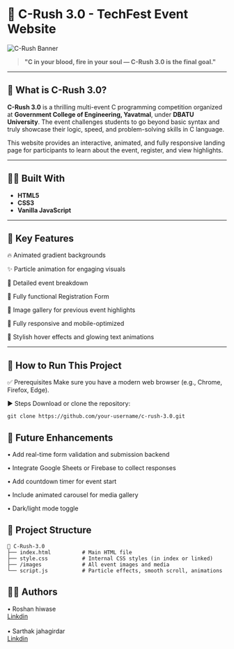 # 🚀 C-Rush 3.0 - TechFest Event Website

![C-Rush Banner](https://your-image-url-if-any.com/banner.jpg)

> **"C in your blood, fire in your soul — C-Rush 3.0 is the final goal."**

---

## 📌 What is C-Rush 3.0?

**C-Rush 3.0** is a thrilling multi-event C programming competition organized at **Government College of Engineering, Yavatmal**, under **DBATU University**. The event challenges students to go beyond basic syntax and truly showcase their logic, speed, and problem-solving skills in C language.

This website provides an interactive, animated, and fully responsive landing page for participants to learn about the event, register, and view highlights.

---

## 🧑‍💻 Built With

- **HTML5**
- **CSS3**
- **Vanilla JavaScript**

---
## 🚀 Key Features
🔥 Animated gradient backgrounds

✨ Particle animation for engaging visuals

🧠 Detailed event breakdown 

📝 Fully functional Registration Form

🎥 Image gallery for previous event highlights

📱 Fully responsive and mobile-optimized

🌈 Stylish hover effects and glowing text animations

---
## 🔧 How to Run This Project
✅ Prerequisites
Make sure you have a modern web browser (e.g., Chrome, Firefox, Edge).

▶️ Steps
Download or clone the repository:
```
git clone https://github.com/your-username/c-rush-3.0.git
```
## 🌱 Future Enhancements
 &bull; Add real-time form validation and submission backend

  &bull; Integrate Google Sheets or Firebase to collect responses

 &bull;  Add countdown timer for event start

  &bull; Include animated carousel for media gallery

  &bull; Dark/light mode toggle


## 📂 Project Structure

```plaintext
📁 C-Rush-3.0
├── index.html          # Main HTML file
├── style.css           # Internal CSS styles (in index or linked)
├── /images             # All event images and media
└── script.js           # Particle effects, smooth scroll, animations
```
## 👨‍💼 Authors
&bull; Roshan hiwase </br>
<a href="https://www.linkedin.com/in/roshan-hiwase/">Linkdin</a>
</br></br>
&bull; Sarthak jahagirdar </br>
<a href="https://www.linkedin.com/in/sarthak-jahagirdar-59347a365?utm_source=share&utm_campaign=share_via&utm_content=profile&utm_medium=android_app">Linkdin</a>
